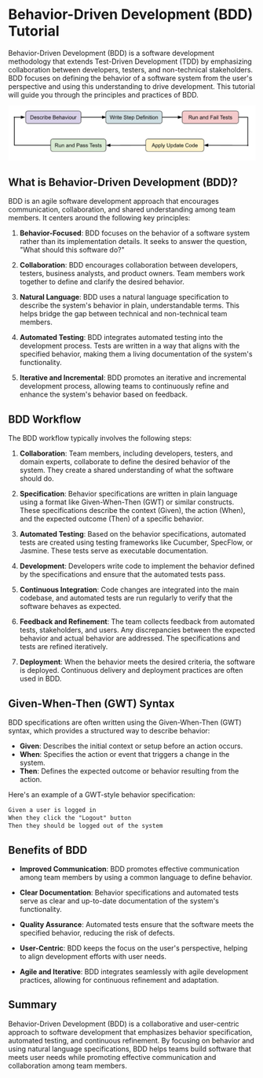 # Behavior-Driven Development (BDD) Tutorial

Behavior-Driven Development (BDD) is a software development methodology that extends Test-Driven Development (TDD) by emphasizing collaboration between developers, testers, and non-technical stakeholders. BDD focuses on defining the behavior of a software system from the user's perspective and using this understanding to drive development. This tutorial will guide you through the principles and practices of BDD.

![Behavior-Driven Development (BDD)](../Assets/Lifecycle-of-BDD.webp)

## What is Behavior-Driven Development (BDD)?

BDD is an agile software development approach that encourages communication, collaboration, and shared understanding among team members. It centers around the following key principles:

1. **Behavior-Focused**: BDD focuses on the behavior of a software system rather than its implementation details. It seeks to answer the question, "What should this software do?"

2. **Collaboration**: BDD encourages collaboration between developers, testers, business analysts, and product owners. Team members work together to define and clarify the desired behavior.

3. **Natural Language**: BDD uses a natural language specification to describe the system's behavior in plain, understandable terms. This helps bridge the gap between technical and non-technical team members.

4. **Automated Testing**: BDD integrates automated testing into the development process. Tests are written in a way that aligns with the specified behavior, making them a living documentation of the system's functionality.

5. **Iterative and Incremental**: BDD promotes an iterative and incremental development process, allowing teams to continuously refine and enhance the system's behavior based on feedback.

## BDD Workflow

The BDD workflow typically involves the following steps:

1. **Collaboration**: Team members, including developers, testers, and domain experts, collaborate to define the desired behavior of the system. They create a shared understanding of what the software should do.

2. **Specification**: Behavior specifications are written in plain language using a format like Given-When-Then (GWT) or similar constructs. These specifications describe the context (Given), the action (When), and the expected outcome (Then) of a specific behavior.

3. **Automated Testing**: Based on the behavior specifications, automated tests are created using testing frameworks like Cucumber, SpecFlow, or Jasmine. These tests serve as executable documentation.

4. **Development**: Developers write code to implement the behavior defined by the specifications and ensure that the automated tests pass.

5. **Continuous Integration**: Code changes are integrated into the main codebase, and automated tests are run regularly to verify that the software behaves as expected.

6. **Feedback and Refinement**: The team collects feedback from automated tests, stakeholders, and users. Any discrepancies between the expected behavior and actual behavior are addressed. The specifications and tests are refined iteratively.

7. **Deployment**: When the behavior meets the desired criteria, the software is deployed. Continuous delivery and deployment practices are often used in BDD.

## Given-When-Then (GWT) Syntax

BDD specifications are often written using the Given-When-Then (GWT) syntax, which provides a structured way to describe behavior:

- **Given**: Describes the initial context or setup before an action occurs.
- **When**: Specifies the action or event that triggers a change in the system.
- **Then**: Defines the expected outcome or behavior resulting from the action.

Here's an example of a GWT-style behavior specification:

```plaintext
Given a user is logged in
When they click the "Logout" button
Then they should be logged out of the system
```

## Benefits of BDD

- **Improved Communication**: BDD promotes effective communication among team members by using a common language to define behavior.

- **Clear Documentation**: Behavior specifications and automated tests serve as clear and up-to-date documentation of the system's functionality.

- **Quality Assurance**: Automated tests ensure that the software meets the specified behavior, reducing the risk of defects.

- **User-Centric**: BDD keeps the focus on the user's perspective, helping to align development efforts with user needs.

- **Agile and Iterative**: BDD integrates seamlessly with agile development practices, allowing for continuous refinement and adaptation.


## Summary

Behavior-Driven Development (BDD) is a collaborative and user-centric approach to software development that emphasizes behavior specification, automated testing, and continuous refinement. By focusing on behavior and using natural language specifications, BDD helps teams build software that meets user needs while promoting effective communication and collaboration among team members.